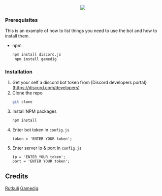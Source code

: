 <p align="center">
  <a href="https://tcno.co/">
    <img src="https://i.imgur.com/aBG1r1D.png"></a>
</p>



  ### Prerequisites

This is an example of how to list things you need to use the bot and how to install them.
* npm
  ```sh
  npm install discord.js
   npm install gamedig
  ```

### Installation

1. Get your self a discord bot token from [Discord developers portal}(https://discord.com/developers)
2. Clone the repo
   ```sh
   git clone 
   ```
3. Install NPM packages
   ```sh
   npm install
   ```
4. Enter bot token in `config.js`
   ```JS
   token = 'ENTER YOUR token';
   ```
5. Enter server ip & port  in `config.js`
   ```JS
   ip = 'ENTER YOUR token';
   port = 'ENTER YOUR token';  
   ```



## Credits

 [Rutkuli](github.com/rutkuli)
 [Gamedig](https://www.npmjs.com/package/gamedig)







